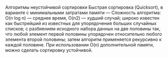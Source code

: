 
Алгоритмы неустойчивой сортировки
Быстрая сортировка (Quicksort), в варианте с минимальными затратами памяти — Сложность алгоритма: O(n log n) — среднее время, O(n2) — худший случай; широко известен как быстрейший из известных для упорядочения больших случайных списков; с разбиением исходного набора данных на две половины так, что любой элемент первой половины упорядочен относительно любого элемента второй половины; затем алгоритм применяется рекурсивно к каждой половине. При использовании O(n) дополнительной памяти, можно сделать сортировку устойчивой.

